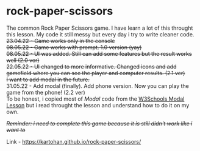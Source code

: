 # rock-paper-scissors
The common Rock Paper Scissors game. I have learn a lot of this throught this lesson. My code it still messy but every day i try to write cleaner code.<br>
~~23.04.22 - Game works only in the console <br>
08.05.22 - Game works with prompt. 1.0 version (yay)~~<br>
~~08.05.22 - UI was added. Still can add some features but the result works well (2.0 ver) <br>~~
~~22.05.22 - UI changed to more informative. Changed icons and add gamefield where you can see the player and computer results. (2.1 ver) <br>
I want to add modal in the future.~~<br>
31.05.22 - Add modal (finally). Add phone version. Now you can play the game from the phone! (2.2 ver) <br>
To be honest, i copied most of *Modal* code from the [W3Schools Modal Lesson](https://www.w3schools.com/howto/howto_css_modals.asp) but i read throught the lesson and understand how to do it on my own.

~~*Reminder: i need to complete this game because it is still didn't work like i want to*~~

Link - https://kartohan.github.io/rock-paper-scissors/
